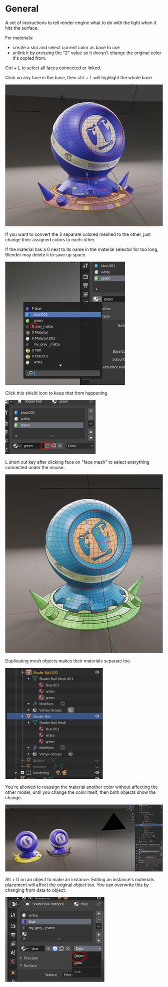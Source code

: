 # General

A set of instructions to tell render engine what to do with the light when it hits the surface.



For materials:

* create a slot and select current color as base to use
* unlink it by pressing the "2" value so it doesn't change the original color it's copied from.



Ctrl + L to select all faces connected or linked.

Click on any face in the base, then ctrl + L will highlight the whole base

![](../../.gitbook/assets/image%20%2835%29.png)

If you want to convert the 2 separate colored meshed to the other, just change their assigned colors to each-other.

If the material has a 0 next to its name in the material selector for too long, Blender may delete it to save up space.

![](../../.gitbook/assets/image%20%2837%29.png)

Click this shield icon to keep that from happening.

![](../../.gitbook/assets/image%20%2839%29.png)

L short cut key after clicking face on "face mesh" to select everything connected under the mouse.

![](../../.gitbook/assets/image%20%2838%29.png)

Duplicating mesh objects makes their materials separate too.

![](../../.gitbook/assets/image%20%2830%29.png)

You're allowed to reassign the material another color without affecting the other model, until you change the color itself, then both objects show the change.

![](../../.gitbook/assets/image%20%2829%29.png)

Alt + D on an object to make an instance. Editing an instance's materials placement will affect the original object too. You can overwrite this by changing from data to object.

![](../../.gitbook/assets/image%20%2832%29.png)

